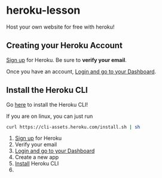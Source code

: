 # heroku-lesson
Host your own website for free with heroku!

## Creating your Heroku Account
[Sign up](https://signup.heroku.com/login) for Heroku. Be sure to __verify your email__.

Once you have an account, [Login and go to your Dashboard](https://dashboard.heroku.com/apps).

## Install the Heroku CLI
Go [here](https://devcenter.heroku.com/articles/heroku-cli) to install the Heroku CLI!

If you are on linux, you can just run
```sh
curl https://cli-assets.heroku.com/install.sh | sh
```

1. [Sign up](https://signup.heroku.com/login) for Heroku
2. Verify your email
3. [Login and go to your Dashboard](https://dashboard.heroku.com/apps)
4. Create a new app
5. [Install](https://devcenter.heroku.com/articles/heroku-cli) Heroku CLI
6.
